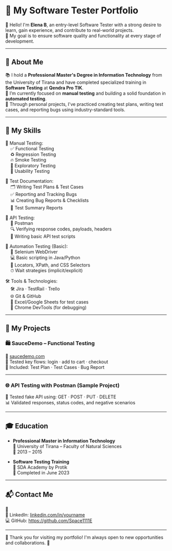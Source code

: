 # 🧪 My Software Tester Portfolio

👋 Hello! I'm **Elena B**, an entry-level Software Tester with a strong desire to learn, gain experience, and contribute to real-world projects.  
🎯 My goal is to ensure software quality and functionality at every stage of development.

---

## 🧠 About Me

📚 I hold a **Professional Master's Degree in Information Technology** from the University of Tirana and have completed specialized training in **Software Testing** at **Qendra Pro TIK**.  
🧰 I’m currently focused on **manual testing** and building a solid foundation in **automated testing**.  
💪 Through personal projects, I've practiced creating test plans, writing test cases, and reporting bugs using industry-standard tools.

---

## 💼 My Skills

📝 Manual Testing:  
&nbsp;&nbsp;&nbsp;&nbsp;✅ Functional Testing  
&nbsp;&nbsp;&nbsp;&nbsp;♻️ Regression Testing  
&nbsp;&nbsp;&nbsp;&nbsp;🔥 Smoke Testing  
&nbsp;&nbsp;&nbsp;&nbsp;🧪 Exploratory Testing  
&nbsp;&nbsp;&nbsp;&nbsp;🧼 Usability Testing  

📄 Test Documentation:  
&nbsp;&nbsp;&nbsp;&nbsp;🗂 Writing Test Plans & Test Cases  
&nbsp;&nbsp;&nbsp;&nbsp;✅ Reporting and Tracking Bugs  
&nbsp;&nbsp;&nbsp;&nbsp;📊 Creating Bug Reports & Checklists  
&nbsp;&nbsp;&nbsp;&nbsp;📎 Test Summary Reports  

🧪 API Testing:  
&nbsp;&nbsp;&nbsp;&nbsp;🧰 Postman  
&nbsp;&nbsp;&nbsp;&nbsp;🔍 Verifying response codes, payloads, headers  
&nbsp;&nbsp;&nbsp;&nbsp;📑 Writing basic API test scripts  

🤖 Automation Testing (Basic):  
&nbsp;&nbsp;&nbsp;&nbsp;🧱 Selenium WebDriver  
&nbsp;&nbsp;&nbsp;&nbsp;💻 Basic scripting in Java/Python  
&nbsp;&nbsp;&nbsp;&nbsp;📐 Locators, XPath, and CSS Selectors  
&nbsp;&nbsp;&nbsp;&nbsp;⏱ Wait strategies (implicit/explicit)  

🛠 Tools & Technologies:  
&nbsp;&nbsp;&nbsp;&nbsp;🛠 Jira · TestRail · Trello  
&nbsp;&nbsp;&nbsp;&nbsp;🌐 Git & GitHub  
&nbsp;&nbsp;&nbsp;&nbsp;📁 Excel/Google Sheets for test cases  
&nbsp;&nbsp;&nbsp;&nbsp;🧩 Chrome DevTools (for debugging)

---

## 📁 My Projects

### 🛍 SauceDemo – Functional Testing  
🔗 [saucedemo.com](https://www.saucedemo.com)  
🧪 Tested key flows: login · add to cart · checkout  
📄 Included: Test Plan · Test Cases · Bug Report

---

### 🌐 API Testing with Postman (Sample Project)  
🔧 Tested fake API using: GET · POST · PUT · DELETE  
📊 Validated responses, status codes, and negative scenarios

---

## 🎓 Education

- **Professional Master in Information Technology**  
  📍 University of Tirana – Faculty of Natural Sciences  
  📅 2013 – 2015

- **Software Testing Training**  
  📍 SDA Academy by Protik  
  📅 Completed in June 2023

---

## 📬 Contact Me

📧  
🔗 LinkedIn: [linkedin.com/in/yourname](https://linkedin.com/in/yourname)  
💻 GitHub: https://github.com/Space1111E

---

🧭 Thank you for visiting my portfolio! I'm always open to new opportunities and collaborations. 🚀
